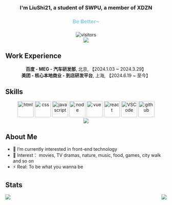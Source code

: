 ### <div align="center">I'm LiuShi21, a student of SWPU, a member of XDZN</div>  
<div align="center" style="color:skyblue;"><h3>Be Better~<h3></div>  
<div align="center">
  <img src="https://visitor-badge.laobi.icu/badge?page_id=MarchRory.MarchRory" alt="visitors"/> 
</div>
<div align="center">
  <img src="https://github-readme-streak-stats.herokuapp.com/?user=MarchRory" />
</div>

<!--
<picture>
  <source media="(prefers-color-scheme: dark)" srcset="./assets/github-snake-dark.svg" />
  <source media="(prefers-color-scheme: light)" srcset="./assets/github-snake.svg" />
  <img width="100%" alt="github-snake" src="./assets/github-snake.svg" />
</picture>
-->

## Work Experience
<div align="center">
  <div style="display: flex; flex-direction: column; align-items: center;">
    <div><strong>百度 - MEG - 汽车研发部</strong>, 北京, 【2024.1.03 ~ 2024.3.29】</div>
    <div><strong>美团 - 核心本地商业 - 到店研发平台</strong>, 上海, 【2024.6.19 ~ 至今】</div>
  </div>
</div>


## Skills   
<div align="center">
  <img loading="lazy" alt-"html5" src="https://media.giphy.com/media/XAxylRMCdpbEWUAvr8/giphy.gif" width="50" title="html">
  <img loading="lazy" alt="css" src="https://media.giphy.com/media/fsEaZldNC8A1PJ3mwp/giphy.gif" width="50" title="css">
  <img loading="lazy" alt="javascript" src="https://media3.giphy.com/media/ln7z2eWriiQAllfVcn/200w.webp" width="50" title="javascript">
  <img loading="lazy" alt="node" src="https://media.giphy.com/media/kdFc8fubgS31b8DsVu/giphy.gif" width="50" title="node">
  <img loading="lazy" alt="vue" src="https://i.giphy.com/media/VgGthkhUvGgOit7Y9i/giphy.gif" width="50" title="vue">
  <img loading="lazy" alt="react" src="https://i.giphy.com/media/eNAsjO55tPbgaor7ma/giphy.gif" width="50" title="react">
  <img loading="lazy" alt="VSCode" src="https://i.giphy.com/media/IdyAQJVN2kVPNUrojM/200.webp" width="50" title="vscode">
  <img loading="lazy" alt="github" src="https://i.giphy.com/media/KzJkzjggfGN5Py6nkT/200.webp" width="50" title="github">
  <br/>
  <img loading="lazy" src="https://skillicons.dev/icons?i=git,nuxtjs,tailwind,ts,vite,webpack,express,md" />
</div>


## About Me
- 🔭 I’m currently interested in front-end technology
- 🌱 Interest： movies, TV dramas, nature, music, food, games, city walk and so on
- ⚡ Real: To be what you wanna be

<!--
<div style="display: flex; flex-wrap: warp; align-items: center; justify-content: center">
  <ul>
    <li>
      <strong>稀土掘金:</strong><a href="https://juejin.cn/user/1711301113940711?utm_source=gold_browser_extension" target="_blank" style="color:skyblue;text-decoration:none;">&nbsp;雩风十六</a>
    </li>
    <li>
      <strong>CSDN:</strong><a href="https://blog.csdn.net/liushi21?spm=1000.2115.3001.5343" target="_blank" style="color: skyblue; text-decoration:none;">&nbsp;六时二一</a>
    </li>
  </ul>
</div>

<a href="https://github.com/MarchRory">
  <div align="left">
    <img 
      loading="lazy"
      src="https://4sdvg7tqbv.us.aircode.run/juejin?uid=1711301113940711"
      alt="MarchRory的掘金Blog"
      height="200px"
    />
</a>
-->

## Stats  
<img loading="lazy" src="https://github-readme-stats.vercel.app/api?username=MarchRory&show_icons=true&count_private=true&hide_border=true&theme=transparent" align="left" />  
<div align="right"><img loading="lazy" src="https://github-readme-stats.vercel.app/api/top-langs/?username=MarchRory&hide_border=true&layout=compact" align="right" /></div>  
<br/>  

